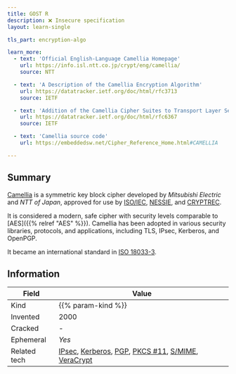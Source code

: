 ```yaml
---
title: GOST R
description: ❌ Insecure specification
layout: learn-single

tls_part: encryption-algo

learn_more:
  - text: 'Official English-Language Camellia Homepage'
    url: https://info.isl.ntt.co.jp/crypt/eng/camellia/
    source: NTT

  - text: 'A Description of the Camellia Encryption Algorithm'
    url: https://datatracker.ietf.org/doc/html/rfc3713
    source: IETF

  - text: 'Addition of the Camellia Cipher Suites to Transport Layer Security (TLS)'
    url: https://datatracker.ietf.org/doc/html/rfc6367
    source: IETF

  - text: 'Camellia source code'
    url: https://embeddedsw.net/Cipher_Reference_Home.html#CAMELLIA

---
```


## Summary

[Camellia] is a symmetric key block cipher developed by _Mitsubishi Electric_ and _NTT of Japan_, approved for use by [ISO/IEC][ISO 18033-3], [NESSIE], and [CRYPTREC].

It is considered a modern, safe cipher with security levels comparable to [AES]({{% relref "AES" %}}). Camellia has been adopted in various security libraries, protocols, and applications, including TLS, IPsec, Kerberos, and OpenPGP.

It became an international standard in [ISO 18033-3].

## Information

| Field        | Value                                                         |
|--------------|---------------------------------------------------------------|
| Kind         | {{% param-kind %}}                                            |
| Invented     | 2000                                                          |
| Cracked      | -                                                             |
| Ephemeral    | _Yes_                                                         |
| Related tech | [IPsec], [Kerberos], [PGP], [PKCS #11], [S/MIME], [VeraCrypt] |

[Camellia]: https://en.wikipedia.org/wiki/Camellia_(cipher)
[CRYPTREC]: https://en.wikipedia.org/wiki/CRYPTREC
[IPsec]: https://en.wikipedia.org/wiki/IPsec
[ISO 18033-3]: https://www.iso.org/standard/54531.html
[Kerberos]: https://en.wikipedia.org/wiki/Kerberos_(protocol)
[NESSIE]: https://en.wikipedia.org/wiki/NESSIE
[PGP]: https://pgpkeys.org/docs/pgpfaq.html#HDPK
[PKCS #11]: https://docs.oasis-open.org/pkcs11/pkcs11-curr/v2.40/pkcs11-curr-v2.40.html
[S/MIME]: https://datatracker.ietf.org/doc/html/rfc8551
[VeraCrypt]: https://en.wikipedia.org/wiki/VeraCrypt

